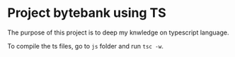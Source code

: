 # Project bytebank using TS

The purpose of this project is to deep my knwledge on typescript language.

To compile the ts files, go to `js` folder and run `tsc -w`.